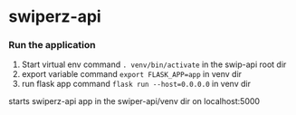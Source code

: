 # swiperz-api

### Run the application
1. Start virtual env command `. venv/bin/activate` in the swip-api root dir
2. export variable command `export FLASK_APP=app` in venv dir
2. run flask app command `flask run --host=0.0.0.0` in venv dir

starts swiperz-api app in the swiper-api/venv dir on localhost:5000